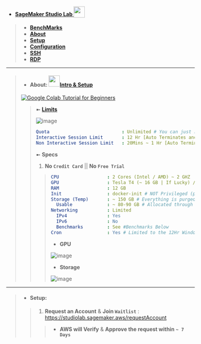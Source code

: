 - #### [SageMaker Studio Lab <sub><img src="https://github.com/Azathothas/BugGPT-Tools/assets/58171889/0eacb57a-972e-41fd-ae58-e0bccb8c42e9"  width="30" height="30"> </sub>](https://studiolab.sagemaker.aws)
> - [**BenchMarks**]()
> - [**About**]()
> - [**Setup**]()
> - [**Configuration**]()
> - [**SSH**]()
> - [**RDP**]()
---

> - #### About: [<img src="https://github.com/Azathothas/BugGPT-Tools/assets/58171889/7737d632-1cf6-46a0-8b3a-644482b9022d" width="30" height="30">**Intro** & **Setup**](https://www.youtube.com/watch?v=g0xu9DA4gDw)
> [![Google Colab Tutorial for Beginners](https://img.youtube.com/vi/SP-WBt2b54o/maxresdefault.jpg)](https://www.youtube.com/watch?v=SP-WBt2b54o)
> 
> > ➼ [**Limits**](https://studiolab.sagemaker.aws/faqhttps://studiolab.sagemaker.aws/faq)
> >
> > ![image](https://github.com/Azathothas/BugGPT-Tools/assets/58171889/183cbae2-4388-4b76-96ad-0db9d7692cba)
> > 
> > ```yaml
> > Quota                           : Unlimited # You can just reset & run again 
> > Interactive Session Limit       : 12 Hr [Auto Terminates and Loses Persistance] # Interactive = You continously use the Shell Environment
> > Non Interactive Session Limit   : 20Mins ~ 1 Hr [Auto Terminates and Loses Persistance] # Non Interactive = You do nothing & Shell Environment is Idle
> > ```
> > ➼ **Specs**
> > 1. **No `Credit Card`** || **No `Free Trial`**
> > 
> > > ```YAML
> > > CPU                  : 2 Cores (Intel / AMD) ~ 2 GHZ
> > > GPU                  : Tesla T4 (~ 16 GB | If Lucky) /K80 (~ 12 GB If Unlucky) | tGPU  # Not Always Available (If Really unlucky): https://www.kaggle.com/general/251969
> > > RAM                  : 12 GB
> > > Init                 : docker-init # NOT Privileged (ps -p 1 -o comm=)
> > > Storage (Temp)       : ~ 150 GB # Everything is purged & deleted 
> > >   Usable             : ~ 80-90 GB # Allocated through different Partitions
> > > Networking           : Limited
> > >   IPv4               : Yes
> > >   IPv6               : No
> > >   Benchmarks         : See #Benchmarks Below
> > > Cron                 : Yes # Limited to the 12Hr Window ofc
> > > ```
> > > - **GPU**
> > > 
> > > ![image](https://github.com/Azathothas/BugGPT-Tools/assets/58171889/feb06f9e-db8f-4b1b-8b78-6b7fab0af049)
> > >
> > > - **Storage**
> > > 
> > > ![image](https://github.com/Azathothas/BugGPT-Tools/assets/58171889/9f1b634f-47d3-413c-bbd6-9f22e0be97e9)
> > > 
----
> - #### Setup:
> > 1. **Request an Account** & **Join `Waitlist`** : https://studiolab.sagemaker.aws/requestAccount
> > > - **AWS will Verify** & **Approve the request within** **`~ 7 Days`**
